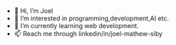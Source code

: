 - 👋 Hi, I’m Joel
- 👀 I’m interested in programming,development,AI etc.
- 🌱 I’m currently learning web development.
- 📫 Reach me through linkedin/in/joel-mathew-siby

<!---
joelmsiby/joelmsiby is a ✨ special ✨ repository because its `README.md` (this file) appears on your GitHub profile.
You can click the Preview link to take a look at your changes.
--->
